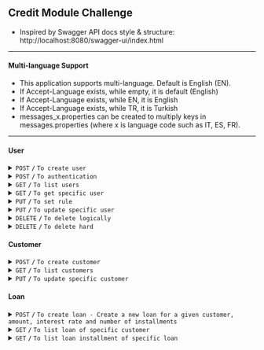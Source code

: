 ## Credit Module Challenge

- Inspired by Swagger API docs style & structure: http://localhost:8080/swagger-ui/index.html

------------------------------------------------------------------------------------------

#### Multi-language Support

- This application supports multi-language. Default is English (EN).
- If Accept-Language exists, while empty, it is default (English)
- If Accept-Language exists, while EN, it is English
- If Accept-Language exists, while TR, it is Turkish
- messages_x.properties can be created to multiply keys in messages.properties (where x is language code such as IT, ES, FR).

------------------------------------------------------------------------------------------

#### User

<details>
 <summary><code>POST</code> <code><b>/</b></code> <code>To create user</code></summary>

##### Example cURL

> ```javascript
>  curl --location 'localhost:8080/user/create' --header 'Content-Type: application/json' --header 'Accept-Language: tr' --data-raw '{"username": "user1_tc","password": "password","email": "user1@email.com"}'
> ```

</details>

<details>
 <summary><code>POST</code> <code><b>/</b></code> <code>To authentication</code></summary>

##### Example cURL

> ```javascript
> curl --location 'localhost:8080/user/auth' --header 'Content-Type: application/json' --header 'Accept-Language;' --data '{ "username": "user1_tc", "password": "password" }'
> > ```

</details>

<details>
 <summary><code>GET</code> <code><b>/</b></code> <code>To list users</code></summary>

##### Example cURL

> ```javascript
> curl --location 'localhost:8080/user/list' --header 'Content-Type: application/json' --header 'Accept-Language;' --header 'Authorization: Bearer eyJhbGciOiJIUzI1NiJ9.eyJyb2xlIjoiQURNSU4iLCJzdWIiOiJ1c2VyMV90YyIsImlhdCI6MTczNzgyODg4NCwiZXhwIjoxNzY5MzY0ODg0fQ.d89CdxEy4b4Ux2XJTPSpiBC1hDAau2MbZK5tpU49crg'
> ```

</details>

<details>
 <summary><code>GET</code> <code><b>/</b></code> <code>To get specific user</code></summary>

##### Example cURL

> ```javascript
> curl --location --request GET 'localhost:8080/user/get' --header 'Content-Type: application/json' --header 'Accept-Language;' --header 'Authorization: Bearer eyJhbGciOiJIUzI1NiJ9.eyJyb2xlIjoiQURNSU4iLCJzdWIiOiJ1c2VyMV90YyIsImlhdCI6MTczNzgyODg4NCwiZXhwIjoxNzY5MzY0ODg0fQ.d89CdxEy4b4Ux2XJTPSpiBC1hDAau2MbZK5tpU49crg' --data '{"id": 1 }'
> ```

</details>

<details>
 <summary><code>PUT</code> <code><b>/</b></code> <code>To set rule</code></summary>

##### Example cURL

> ```javascript
> curl --location --request PUT 'localhost:8080/user/set-role' --header 'Content-Type: application/json' --header 'Accept-Language;' --header 'Authorization: Bearer eyJhbGciOiJIUzI1NiJ9.eyJyb2xlIjoiQURNSU4iLCJzdWIiOiJ1c2VyMV90YyIsImlhdCI6MTczNzgyODg4NCwiZXhwIjoxNzY5MzY0ODg0fQ.d89CdxEy4b4Ux2XJTPSpiBC1hDAau2MbZK5tpU49crg' --data '{"id": "2"}'
> ```

</details>

<details>
 <summary><code>PUT</code> <code><b>/</b></code> <code>To update specific user</code></summary>

##### Example cURL

> ```javascript
> curl --location --request PUT 'localhost:8080/user/update' --header 'Content-Type: application/json' --header 'Accept-Language;' --header 'Authorization: Bearer eyJhbGciOiJIUzI1NiJ9.eyJyb2xlIjoiQURNSU4iLCJzdWIiOiJ1c2VyMV90YyIsImlhdCI6MTczNzgyODg4NCwiZXhwIjoxNzY5MzY0ODg0fQ.d89CdxEy4b4Ux2XJTPSpiBC1hDAau2MbZK5tpU49crg' --data-raw '{"id": "1","username": "user1_tc_update","email": "user1@email.com"}'
> ```

</details>

<details>
 <summary><code>DELETE</code> <code><b>/</b></code> <code>To delete logically</code></summary>

##### Example cURL

> ```javascript
> curl --location --request DELETE 'localhost:8080/user/delete-logical' --header 'Content-Type: application/json' --header 'Accept-Language;' --header 'Authorization: Bearer eyJhbGciOiJIUzI1NiJ9.eyJyb2xlIjoiQURNSU4iLCJzdWIiOiJ1c2VyMl90YyIsImlhdCI6MTczNzgyODg5MCwiZXhwIjoxNzY5MzY0ODkwfQ.jlM-9VaQZjTD9dSZA_aTS_REo4cXjKztkNfS0Y_mLaM' --data '{"id": "1"}'
> ```

</details>

<details>
 <summary><code>DELETE</code> <code><b>/</b></code> <code>To delete hard</code></summary>

##### Example cURL

> ```javascript
> curl --location --request DELETE 'localhost:8080/user/delete-hard' --header 'Content-Type: application/json' --header 'Accept-Language;' --header 'Authorization: Bearer eyJhbGciOiJIUzI1NiJ9.eyJyb2xlIjoiQURNSU4iLCJzdWIiOiJ1c2VyMl90YyIsImlhdCI6MTczNzgyODg5MCwiZXhwIjoxNzY5MzY0ODkwfQ.jlM-9VaQZjTD9dSZA_aTS_REo4cXjKztkNfS0Y_mLaM' --data '{"id": "2"}'
> ```

</details>

#### Customer

<details>
 <summary><code>POST</code> <code><b>/</b></code> <code>To create customer</code></summary>

##### Example cURL

> ```javascript
> curl --location 'localhost:8080/customer/create' --header 'Content-Type: application/json' --header 'Accept-Language;' --header 'Authorization: Bearer eyJhbGciOiJIUzI1NiJ9.eyJyb2xlIjoiQURNSU4iLCJzdWIiOiJ1c2VyMV90YyIsImlhdCI6MTczNzgyODg4NCwiZXhwIjoxNzY5MzY0ODg0fQ.d89CdxEy4b4Ux2XJTPSpiBC1hDAau2MbZK5tpU49crg' --data '{"name": "customer1_name","surname": "customer1_surname","userId": "1","creditLimit": "10000","usedCreditLimit": "1500"}'
> ```

</details>

<details>
 <summary><code>GET</code> <code><b>/</b></code> <code>To list customers</code></summary>

##### Example cURL

> ```javascript
> curl --location 'localhost:8080/customer/list' --header 'Content-Type: application/json' --header 'Accept-Language;' --header 'Authorization: Bearer eyJhbGciOiJIUzI1NiJ9.eyJyb2xlIjoiQURNSU4iLCJzdWIiOiJ1c2VyMV90YyIsImlhdCI6MTczNzgyODg4NCwiZXhwIjoxNzY5MzY0ODg0fQ.d89CdxEy4b4Ux2XJTPSpiBC1hDAau2MbZK5tpU49crg'
> ```

</details>

<details>
 <summary><code>PUT</code> <code><b>/</b></code> <code>To update specific customer</code></summary>

##### Example cURL

> ```javascript
> curl --location --request PUT 'localhost:8080/customer/update' --header 'Content-Type: application/json' --header 'Accept-Language;' --header 'Authorization: Bearer eyJhbGciOiJIUzI1NiJ9.eyJyb2xlIjoiQURNSU4iLCJzdWIiOiJ1c2VyMV90YyIsImlhdCI6MTczNzgyODg4NCwiZXhwIjoxNzY5MzY0ODg0fQ.d89CdxEy4b4Ux2XJTPSpiBC1hDAau2MbZK5tpU49crg' --data '{"id": 1,"name": "customer1_name","surname": "customer1_surname","creditLimit": "20000","usedCreditLimit": "1500"}'
> ```

</details>

#### Loan

<details>
 <summary><code>POST</code> <code><b>/</b></code> <code>To create loan - Create a new loan for a given customer, amount, interest rate and number of installments</code></summary>

##### Example cURL

> ```javascript
> curl --location 'localhost:8080/loan/create' --header 'Content-Type: application/json' --header 'Accept-Language;' --header 'Authorization: Bearer eyJhbGciOiJIUzI1NiJ9.eyJyb2xlIjoiQURNSU4iLCJzdWIiOiJ1c2VyMV90YyIsImlhdCI6MTczNzgyODg4NCwiZXhwIjoxNzY5MzY0ODg0fQ.d89CdxEy4b4Ux2XJTPSpiBC1hDAau2MbZK5tpU49crg' --data '{"customerId": 1,"amount": 1000,"interestRate": 0.2,"numberOfInstallment": 6 }'
> ```

</details>

<details>
 <summary><code>GET</code> <code><b>/</b></code> <code>To list loan of specific customer</code></summary>

##### Example cURL

> ```javascript
> curl --location --request GET 'localhost:8080/loan/list' --header 'Content-Type: application/json' --header 'Accept-Language;' --header 'Authorization: Bearer eyJhbGciOiJIUzI1NiJ9.eyJyb2xlIjoiQURNSU4iLCJzdWIiOiJ1c2VyMV90Y191cGRhdGUiLCJpYXQiOjE3Mzc4MzE0NzEsImV4cCI6MTc2OTM2NzQ3MX0.e3hgaKhN1JoveEUs-YE-RKtVx9XPUuMRJgCjyGtBZ38' --data '{"customerId": 1 }'
> ```

</details>

<details>
 <summary><code>GET</code> <code><b>/</b></code> <code>To list loan installment of specific loan</code></summary>

##### Example cURL

> ```javascript
> curl --location --request GET 'localhost:8080/loan/list-installments' --header 'Content-Type: application/json' --header 'Accept-Language;' --header 'Authorization: Bearer eyJhbGciOiJIUzI1NiJ9.eyJyb2xlIjoiQURNSU4iLCJzdWIiOiJ1c2VyMV90Y191cGRhdGUiLCJpYXQiOjE3Mzc4MzE0NzEsImV4cCI6MTc2OTM2NzQ3MX0.e3hgaKhN1JoveEUs-YE-RKtVx9XPUuMRJgCjyGtBZ38' --data '{"loanId": 1 }'
> ```

</details>
